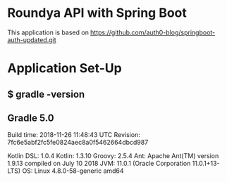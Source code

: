 # Roundya API with Spring Boot
This application is based on https://github.com/auth0-blog/springboot-auth-updated.git

# Application Set-Up

$ gradle -version
  ------------------------------------------------------------
  Gradle 5.0
  ------------------------------------------------------------

  Build time:   2018-11-26 11:48:43 UTC
  Revision:     7fc6e5abf2fc5fe0824aec8a0f5462664dbcd987

  Kotlin DSL:   1.0.4
  Kotlin:       1.3.10
  Groovy:       2.5.4
  Ant:          Apache Ant(TM) version 1.9.13 compiled on July 10 2018
  JVM:          11.0.1 (Oracle Corporation 11.0.1+13-LTS)
  OS:           Linux 4.8.0-58-generic amd64
